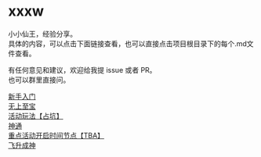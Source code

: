 # xxxw

小小仙王，经验分享。  
具体的内容，可以点击下面链接查看，也可以直接点击项目根目录下的每个.md文件查看。  

有任何意见和建议，欢迎给我提 issue 或者 PR。  
也可以群里直接问。  

[新手入门](新手入门.md)  
[无上至宝](无上至宝.md)  
[活动玩法【占坑】](活动玩法【占坑】.md)  
[神通](神通.md)  
[重点活动开启时间节点【TBA】](重点活动开启时间节点.md)  
[飞升成神](飞升成神.md)  

